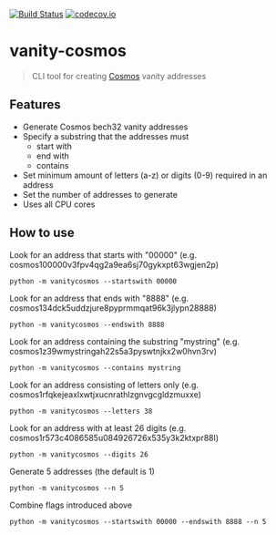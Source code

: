 [![Build Status](https://travis-ci.com/etimoz/vanity-cosmos.svg?branch=master)](https://travis-ci.com/github/etimoz/vanity-cosmos)
[![codecov.io](https://codecov.io/gh/etimoz/vanity-cosmos/branch/master/graph/badge.svg)](https://codecov.io/gh/etimoz/vanity-cosmos)
# vanity-cosmos

> CLI tool for creating [Cosmos](https://cosmos.network) vanity addresses

## Features
* Generate Cosmos bech32 vanity addresses
* Specify a substring that the addresses must
    * start with
    * end with
    * contains
* Set minimum amount of letters (a-z) or digits (0-9) required in an address
* Set the number of addresses to generate
* Uses all CPU cores

## How to use

Look for an address that starts with "00000" (e.g. cosmos100000v3fpv4qg2a9ea6sj70gykxpt63wgjen2p)
```
python -m vanitycosmos --startswith 00000
```

Look for an address that ends with "8888" (e.g. cosmos134dck5uddzjure8pyprmmqat96k3jlypn28888)
```
python -m vanitycosmos --endswith 8888
```

Look for an address containing the substring "mystring" (e.g. cosmos1z39wmystringah22s5a3pyswtnjkx2w0hvn3rv)
```
python -m vanitycosmos --contains mystring
```

Look for an address consisting of letters only (e.g. cosmos1rfqkejeaxlxwtjxucnrathlzgnvgcgldzmuxxe)
```
python -m vanitycosmos --letters 38
```

Look for an address with at least 26 digits (e.g. cosmos1r573c4086585u084926726x535y3k2ktxpr88l)
```
python -m vanitycosmos --digits 26
```

Generate 5 addresses (the default is 1)
```
python -m vanitycosmos --n 5
```

Combine flags introduced above
```
python -m vanitycosmos --startswith 00000 --endswith 8888 --n 5
```
